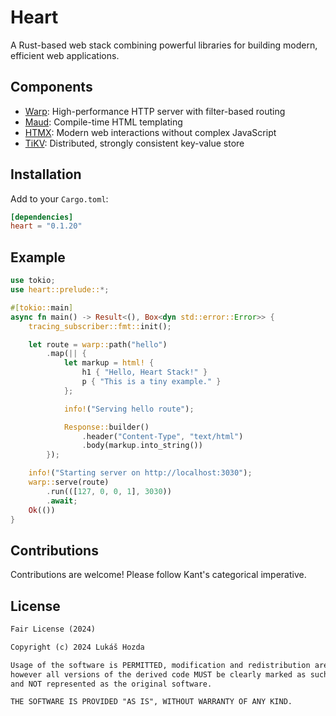 # Heart

A Rust-based web stack combining powerful libraries for building modern, efficient web applications.

## Components

- [Warp](https://github.com/seanmonstar/warp): High-performance HTTP server with filter-based routing
- [Maud](https://github.com/lambda-fairy/maud): Compile-time HTML templating
- [HTMX](https://htmx.org): Modern web interactions without complex JavaScript
- [TiKV](https://github.com/tikv/tikv): Distributed, strongly consistent key-value store

## Installation

Add to your `Cargo.toml`:

```toml
[dependencies]
heart = "0.1.20"
```

## Example

```rust
use tokio;
use heart::prelude::*;

#[tokio::main]
async fn main() -> Result<(), Box<dyn std::error::Error>> {
    tracing_subscriber::fmt::init();

    let route = warp::path("hello")
        .map(|| {
            let markup = html! {
                h1 { "Hello, Heart Stack!" }
                p { "This is a tiny example." }
            };

            info!("Serving hello route");

            Response::builder()
                .header("Content-Type", "text/html")
                .body(markup.into_string())
        });

    info!("Starting server on http://localhost:3030");
    warp::serve(route)
        .run(([127, 0, 0, 1], 3030))
        .await;
    Ok(())
}
```

## Contributions

Contributions are welcome! Please follow Kant's categorical imperative.

## License

```txt
Fair License (2024)

Copyright (c) 2024 Lukáš Hozda

Usage of the software is PERMITTED, modification and redistribution are PERMITTED, 
however all versions of the derived code MUST be clearly marked as such 
and NOT represented as the original software.

THE SOFTWARE IS PROVIDED "AS IS", WITHOUT WARRANTY OF ANY KIND.
```
